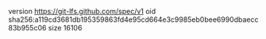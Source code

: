 version https://git-lfs.github.com/spec/v1
oid sha256:a119cd3681db195359863fd4e95cd664e3c9985eb0bee6990dbaecc83b955c06
size 16106
